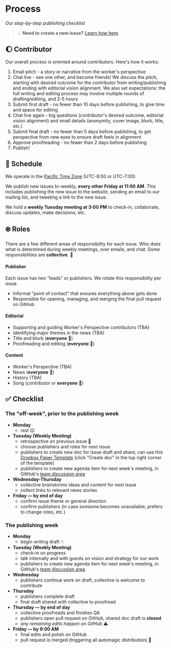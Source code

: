 # Process

*Our step-by-step publishing checklist*

> :bulb: **Need to create a new issue?** [Learn how here](https://github.com/techworkersco/techworkersco.github.io/blob/master/.github/DOCUMENTATION.md#generating-a-new-issue).

## :moon: Contributor 

Our overall process is oriented around contributors. Here's how it works:

1. Email pitch - a story or narrative from the worker's perspective
1. Chat live - see one other, and become friends! We discuss the pitch, starting with desired outcome for the contributor from writing/publishing and ending with editorial vision alignment. We also set expectations: the full writing and editing process may involve multiple rounds of drafting/editing, and 2-5 hours
1. Submit first draft - no fewer than 10 days before publishing, to give time and space for editing
1. Chat live again - big questions (contributor's desired outcome, editorial vision alignment) and small details (anonymity, cover image, blurb, title, etc.)
1. Submit final draft - no fewer than 5 days before publishing, to get perspective from new eyes to ensure draft feels in alignment
1. Approve proofreading - no fewer than 2 days before publishing
1. Publish!

## :calendar: Schedule

We operate in the [Pacific Time Zone](https://en.wikipedia.org/wiki/Pacific_Time_Zone) (UTC-8:00 or UTC-7:00).

We publish new issues bi-weekly, **every other Friday at 11:00 AM**. This includes publishing the new issue to the website, sending an email to our mailing list, and tweeting a link to the new issue.

We hold a **weekly Tuesday meeting at 3:00 PM** to check-in, collaborate, discuss updates, make decisions, etc.

## :snowflake: Roles

There are a few different areas of responsibility for each issue. Who does what is determined during weekly meetings, over emails, and chat. Some responsibilities are **collective**. :busts_in_silhouette:

#### Publisher

Each issue has two "leads" or publishers. We rotate this responsibility per issue.

- Informal "point of contact" that ensures everything above gets done
- Responsible for opening, managing, and merging the final pull request on GitHub

#### Editorial

 - Supporting and guiding Worker's Perspective contributors (TBA)
 - Identifying major themes in the news (TBA)
 - Title and blurb (**everyone** :busts_in_silhouette:)
 - Proofreading and editing (**everyone** :busts_in_silhouette:)

#### Content

- Worker's Perspective (TBA)
- News (**everyone** :busts_in_silhouette:)
- History (TBA)
- Song (contributor or **everyone** :busts_in_silhouette:)

## :white_check_mark: Checklist

### The "off-week", prior to the publishing week

- **Monday**
    - rest :relieved:
- **Tuesday (Weekly Meeting)**
    - retrospective on previous issue :eyes:
    - choose publishers and roles for next issue
    - publishers to create new doc for issue draft and share; can use this [Dropbox Paper Template](https://www.dropbox.com/scl/fi/sqz5wmqwz42pt5edn5gau/Issue-N-Draft.papert?dl=0&rlkey=h5bk0yqf8kcw2zxcil8p8rz6q) (click "Create doc" in the top right corner of the template)
    - publishers to create new agenda item for next week's meeting, in GitHub's [team discussion area](https://github.com/orgs/techworkersco/teams/newsletter-folks)
- **Wednesday-Thursday**
    - collective brainstorms ideas and content for next issue
    - collect links to relevant news stories
- **Friday &mdash; by end of day**
    - confirm issue theme or general direction
    - confirm publishers (in case someone becomes unavailable, prefers to change roles, etc.)

### The publishing week

- **Monday**
    - begin writing draft :sparkles:
- **Tuesday (Weekly Meeting)**
    - check-in on progress
    - talk internally and with guests on vision and strategy for our work
    - publishers to create new agenda item for next week's meeting, in GitHub's [team discussion area](https://github.com/orgs/techworkersco/teams/newsletter-folks)
- **Wednesday**
    - publishers continue work on draft, collective is welcome to contribute
- **Thursday**
    - publishers complete draft
    - final draft shared with collective to proofread
- **Thursday &mdash; by end of day**
    - collective proofreads and finishes QA
    - publishers open pull request on GitHub, shared doc draft is **closed**
    - *any remaining edits happen on GitHub* :warning:
- **Friday &mdash; by 9:00 AM**
    - final edits and polish on GitHub
    - pull request is merged (triggering all automagic distribution) :tada:
